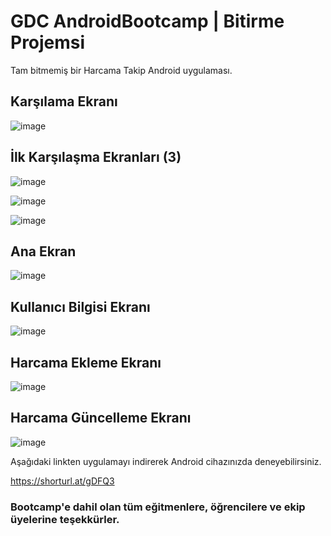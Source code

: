 # GDC AndroidBootcamp | Bitirme Projemsi

Tam bitmemiş bir Harcama Takip Android uygulaması.


## Karşılama Ekranı

![image](https://user-images.githubusercontent.com/35369764/117553577-08bc4200-b05b-11eb-98c3-dfb22ae2b064.png)


## İlk Karşılaşma Ekranları (3)

![image](https://user-images.githubusercontent.com/35369764/117554156-6e5dfd80-b05e-11eb-90a2-1032ff768273.png)

![image](https://user-images.githubusercontent.com/35369764/117554183-b1b86c00-b05e-11eb-9576-a069d3189bd7.png)

![image](https://user-images.githubusercontent.com/35369764/117554188-b8df7a00-b05e-11eb-8672-21fa20d573b7.png)


## Ana Ekran

![image](https://user-images.githubusercontent.com/35369764/117553364-e37b0400-b059-11eb-9c0a-16c7953dbcb3.png)


## Kullanıcı Bilgisi Ekranı

![image](https://user-images.githubusercontent.com/35369764/117553420-3b196f80-b05a-11eb-9fef-f708d7f4a797.png)


## Harcama Ekleme Ekranı

![image](https://user-images.githubusercontent.com/35369764/117553615-491bc000-b05b-11eb-81d3-ad8e608b1d88.png)


## Harcama Güncelleme Ekranı

![image](https://user-images.githubusercontent.com/35369764/117553638-62bd0780-b05b-11eb-8eea-6893664eea32.png)


Aşağıdaki linkten uygulamayı indirerek Android cihazınızda deneyebilirsiniz.

https://shorturl.at/gDFQ3


### Bootcamp'e dahil olan tüm eğitmenlere, öğrencilere ve ekip üyelerine teşekkürler.
